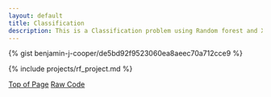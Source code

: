 ```yaml
---
layout: default
title: Classification
description: This is a Classification problem using Random forest and XGBoost to predict customer satisfaction in the Shinkansen Bullet Train dataset
---
```



{% gist benjamin-j-cooper/de5bd92f9523060ea8aeec70a712cce9 %}
<script src="https://gist.github.com/benjamin-j-cooper/de5bd92f9523060ea8aeec70a712cce9.js"></script>


{% include projects/rf_project.md %}

<div class="btn-container flex-parent jc-center">
    <span><a href="#page-top" class="btn margin-right text-uppercase">Top of Page</a></span>
    <span><a href="https://gist.github.com/benjamin-j-cooper/199066be1182152361cadcaee8f05a5b" class="btn text-uppercase" target="_blank">Raw Code</a></span>
</div>